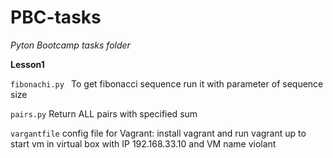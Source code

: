 # PBC-tasks


*Pyton Bootcamp tasks folder*

**Lesson1**


`fibonachi.py ` To get fibonacci sequence run it with parameter of sequence size 

`pairs.py` Return ALL pairs with specified sum 

`vargantfile` config file for Vagrant: install vagrant and run vagrant up to start vm in virtual box with IP 192.168.33.10 and VM name violant


